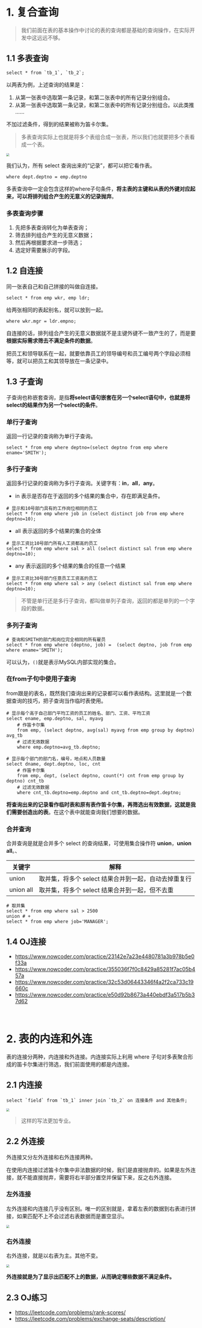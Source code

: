 # 1. 复合查询

> 我们前面在表的基本操作中讨论的表的查询都是基础的查询操作，在实际开发中这远远不够。

## 1.1 多表查询

```mysql
select * from `tb_1`, `tb_2`;
```

以两表为例，上述查询的结果是：

1. 从第一张表中选取第一条记录，和第二张表中的所有记录分别组合。
2. 从第一张表中选取第一条记录，和第二张表中的所有记录分别组合。以此类推 ……

不加过滤条件，得到的结果被称为笛卡尔集。

> 多表查询实际上也就是将多个表组合成一张表，所以我们也就要把多个表看成一个表。

<img src="复合查询和内外连接.assets/多表查询示例示例图示.png" style="zoom:50%;" />

我们认为，所有 select 查询出来的“记录”，都可以把它看作表。

```mysql
where dept.deptno = emp.deptno
```

多表查询中一定会包含这样的where子句条件，**将主表的主键和从表的外键对应起来，可以将排列组合产生的无意义的记录抛弃**。

### 多表查询步骤

1. 先把多表查询转化为单表查询；
2. 筛去排列组合产生的无意义数据；
3. 然后再根据要求进一步筛选；
4. 选定好需要展示的字段。

## 1.2 自连接

同一张表自己和自己拼接的叫做自连接。

```mysql
select * from emp wkr, emp ldr;
```

给两张相同的表起别名，就可以放到一起。

```mysql
where wkr.mgr = ldr.empno;
```

自连接的话，排列组合产生的无意义数据就不是主键外键不一致产生的了，而是要**根据实际需求筛去不满足条件的数据**。

把员工和领导联系在一起，就要依靠员工的领导编号和员工编号两个字段必须相等，就可以把员工和其领导放在一条记录中。

## 1.3 子查询

子查询也称嵌套查询，是指**将select语句嵌套在另一个select语句中，也就是将select的结果作为另一个select的条件**。

### 单行子查询

返回一行记录的查询称为单行子查询。

```mysql
select * from emp where deptno=(select deptno from emp where ename='SMITH');
```

### 多行子查询

返回多行记录的查询称为多行子查询。关键字有：**in**，**all**，**any**。

- in 表示是否存在于返回的多个结果的集合中，存在即满足条件。

```mysql
# 显示和10号部门具有的工作岗位相同的员工
select * from emp where job in (select distinct job from emp where deptno=10);
```

- all 表示返回的多个结果的集合的全体

```mysql
# 显示工资比10号部门所有人工资都高的员工
select * from emp where sal > all (select distinct sal from emp where deptno=10);
```

- any 表示返回的多个结果的集合的任意一个结果

```mysql
# 显示工资比30号部门任意员工工资高的员工 
select * from emp where sal > any (select distinct sal from emp where deptno=10);
```

> 不管是单行还是多行子查询，都叫做单列子查询，返回的都是单列的一个字段的数据。

### 多列子查询

```mysql
# 查询和SMITH的部门和岗位完全相同的所有雇员
select * from emp where (deptno, job) =  (select deptno, job from emp where ename='SMITH');
```

可以认为，`()`就是表示MySQL内部实现的集合。

### 在from子句中使用子查询

from跟是的表名，既然我们查询出来的记录都可以看作表结构。这里就是一个数据查询的技巧，把子查询当作临时表使用。

```mysql
# 显示每个高于自己部门平均工资的员工的姓名、部门、工资、平均工资
select ename, emp.deptno, sal, myavg
	# 作笛卡尔集 
	from emp, (select deptno, avg(sal) myavg from emp group by deptno) avg_tb 
	# 过滤无效数据
	where emp.deptno=avg_tb.deptno;
	
# 显示每个部门的部门名，编号，地点和人员数量
select dname, dept.deptno, loc, cnt
	# 作笛卡尔集 
	from emp, dept, (select deptno, count(*) cnt from emp group by deptno) cnt_tb
    # 过滤无效数据
	where cnt_tb.deptno=emp.deptno and cnt_tb.deptno=dept.deptno;
```

**将查询出来的记录看作临时表和原有表作笛卡尔集，再筛选出有效数据，这就是我们需要创造出的表**。在这个表中就能查询我们想要的数据。

### 合并查询

合并查询是就是合并多个 select 的查询结果，可使用集合操作符 **union**，**union all**。、

| 关键字    | 解释                                                 |
| --------- | ---------------------------------------------------- |
| union     | 取并集，将多个 select 结果合并到一起，自动去掉重复行 |
| union all | 取并集，将多个 select 结果合并到一起，但不去重       |

```mysql
# 取并集
select * from emp where sal > 2500 
union # + 
select * from emp where job='MANAGER';
```

## 1.4 OJ连接

- https://www.nowcoder.com/practice/23142e7a23e4480781a3b978b5e0f33a
- https://www.nowcoder.com/practice/355036f7f0c8429a85281f7ac05b457a
- https://www.nowcoder.com/practice/32c53d06443346f4a2f2ca733c19660c
- https://www.nowcoder.com/practice/e50d92b8673a440ebdf3a517b5b37d62

&nbsp;

# 2. 表的内连和外连

表的连接分两种，内连接和外连接。内连接实际上利用 where 子句对多表聚合形成的笛卡尔集进行筛选，我们前面使用的都是内连接。

## 2.1 内连接

```mysql
select `field` from `tb_1` inner join `tb_2` on 连接条件 and 其他条件;	
```

<img src="复合查询和内外连接.assets/内连接和多表查询图示.png" style="zoom:50%;" />

> 这样的写法更加专业。

## 2.2 外连接

外连接又分左外连接和右外连接两种。

在使用内连接过滤笛卡尔集中非法数据的时候，我们是直接抛弃的。如果是左外连接，就不能直接抛弃，需要将右半部分置空并保留下来，反之右外连接。

### 左外连接

左外连接和内连接几乎没有区别。唯一的区别就是，拿着左表的数据到右表进行拼接，如果匹配不上不会过滤右表数据而是置空显示。

<img src="复合查询和内外连接.assets/左外连接图示.png" style="zoom:50%;" />

### 右外连接

右外连接，就是以右表为主。其他不变。

<img src="复合查询和内外连接.assets/右外连接使用示例.png" style="zoom:50%;" />

**外连接就是为了显示出匹配不上的数据，从而确定哪些数据不满足条件。**

## 2.3 OJ练习

- https://leetcode.com/problems/rank-scores/
- https://leetcode.com/problems/exchange-seats/description/
